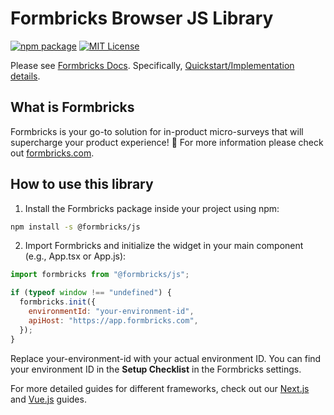 # Formbricks Browser JS Library

[![npm package](https://img.shields.io/npm/v/@formbricks/js?style=flat-square)](https://www.npmjs.com/package/@formbricks/js)
[![MIT License](https://img.shields.io/badge/License-MIT-red.svg?style=flat-square)](https://opensource.org/licenses/MIT)

Please see [Formbricks Docs](https://formbricks.com/docs).
Specifically, [Quickstart/Implementation details](https://formbricks.com/docs/getting-started/quickstart).

## What is Formbricks

Formbricks is your go-to solution for in-product micro-surveys that will supercharge your product experience! 🚀 For more information please check out [formbricks.com](https://formbricks.com).

## How to use this library

1. Install the Formbricks package inside your project using npm:

```bash
npm install -s @formbricks/js
```

2. Import Formbricks and initialize the widget in your main component (e.g., App.tsx or App.js):

```javascript
import formbricks from "@formbricks/js";

if (typeof window !== "undefined") {
  formbricks.init({
    environmentId: "your-environment-id",
    apiHost: "https://app.formbricks.com",
  });
}
```

Replace your-environment-id with your actual environment ID. You can find your environment ID in the **Setup Checklist** in the Formbricks settings.

For more detailed guides for different frameworks, check out our [Next.js](https://formbricks.com/docs/getting-started/nextjs) and [Vue.js](https://formbricks.com/docs/getting-started/vuejs) guides.
